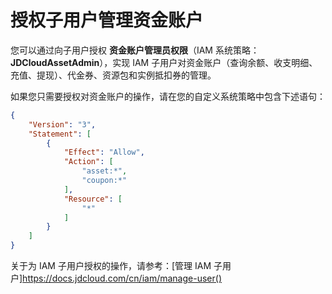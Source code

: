 # 授权子用户管理资金账户

您可以通过向子用户授权 **资金账户管理员权限**（IAM 系统策略：**JDCloudAssetAdmin**），实现 IAM 子用户对资金账户（查询余额、收支明细、充值、提现）、代金券、资源包和实例抵扣券的管理。

如果您只需要授权对资金账户的操作，请在您的自定义系统策略中包含下述语句：

```JSON
{
	"Version": "3",
	"Statement": [
		{
			"Effect": "Allow",
			"Action": [
				"asset:*",
				"coupon:*"
			],
			"Resource": [
				"*"
			]
		}
	]
}
```

关于为 IAM 子用户授权的操作，请参考：[管理 IAM 子用户]https://docs.jdcloud.com/cn/iam/manage-user()
